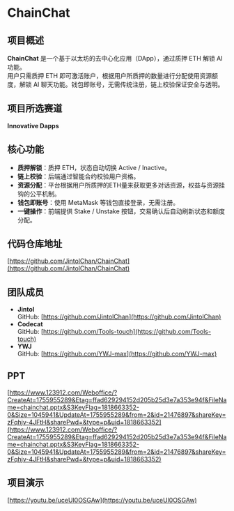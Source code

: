 # ChainChat

## 项目概述
**ChainChat** 是一个基于以太坊的去中心化应用（DApp），通过质押 ETH 解锁 AI 功能。  
用户只需质押 ETH 即可激活账户，根据用户所质押的数量进行分配使用资源额度，解锁 AI 聊天功能。钱包即账号，无需传统注册，链上校验保证安全与透明。  

## 项目所选赛道
**Innovative Dapps**

## 核心功能
- **质押解锁**：质押 ETH，状态自动切换 Active / Inactive。  
- **链上校验**：后端通过智能合约校验用户资格。
- **资源分配**：平台根据用户所质押的ETH量来获取更多对话资源，权益与资源挂钩的公平机制。 
- **钱包即账号**：使用 MetaMask 等钱包直接登录，无需注册。    
- **一键操作**：前端提供 Stake / Unstake 按钮，交易确认后自动刷新状态和额度分配。  

## 代码仓库地址
[https://github.com/JintolChan/ChainChat](https://github.com/JintolChan/ChainChat)

## 团队成员
- **Jintol**  
  GitHub: [https://github.com/JintolChan](https://github.com/JintolChan)
- **Codecat**  
  GitHub: [https://github.com/Tools-touch](https://github.com/Tools-touch)
- **YWJ**  
  GitHub: [https://github.com/YWJ-max](https://github.com/YWJ-max)

## PPT
[https://www.123912.com/Weboffice/?CreateAt=1755955289&Etag=ffad629294152d205b25d3e7a353e94f&FileName=chainchat.pptx&S3KeyFlag=1818663352-0&Size=1045941&UpdateAt=1755955289&from=2&id=21476897&shareKey=zFqhjv-4JFtH&sharePwd=&type=p&uid=1818663352](https://www.123912.com/Weboffice/?CreateAt=1755955289&Etag=ffad629294152d205b25d3e7a353e94f&FileName=chainchat.pptx&S3KeyFlag=1818663352-0&Size=1045941&UpdateAt=1755955289&from=2&id=21476897&shareKey=zFqhjv-4JFtH&sharePwd=&type=p&uid=1818663352)

## 项目演示
[https://youtu.be/uceUl0OSGAw](https://youtu.be/uceUl0OSGAw)
